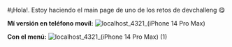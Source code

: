 #¡Hola!. Estoy haciendo el main page de uno de los retos de devchalleng 😋

**Mí versión en teléfono movíl:**
![localhost_4321_(iPhone 14 Pro Max)](https://github.com/juaazn/simple-hompage-alarado/assets/90198371/7e3d94f0-edfe-4afa-a882-6c6ecb44988d)

**Con el menú:**
![localhost_4321_(iPhone 14 Pro Max) (1)](https://github.com/juaazn/simple-hompage-alarado/assets/90198371/fb053111-9464-4cb1-997e-ff6a9341bd3a)

